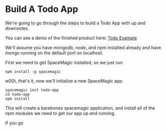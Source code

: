 Build A Todo App
================

We're going to go through the steps to build a Todo App with up and downvotes.

You can see a demo of the finished product here: [Todo Example]()

We'll assume you have mongodb, node, and npm installed already and have mongo
running on the default port on localhost.

First we need to get SpaceMagic installed, so we just run:

```
npm install -g spacemagic
```

w00t, that's it, now we'll initialize a new SpaceMagic app.

```
spacemagic init todo-app
cd todo-app
npm install
```

This will create a barebones spacemagic application, and install all of the npm
modules we need to get our app up and running.

If you go 
